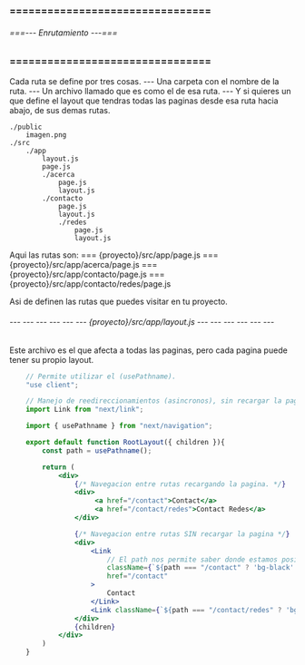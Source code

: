 ### ================================ ###
###### ===--- Enrutamiento ---=== ######
### ================================ ###

Cada ruta se define por tres cosas.
	--- Una carpeta con el nombre de la ruta.
	--- Un archivo llamado [](page.js) que es como el [](index.html) de esa ruta.
	--- Y si quieres un [](layout.js) que define el layout que tendras todas las paginas 
		desde esa ruta hacia abajo, de sus demas rutas.

	./public
		imagen.png
	./src
		./app
			layout.js
			page.js
			./acerca
				page.js
				layout.js
			./contacto
				page.js
				layout.js
				./redes
					page.js
					layout.js

Aqui las rutas son: 
	[](/) === {proyecto}/src/app/page.js
	[](/acerca) === {proyecto}/src/app/acerca/page.js
	[](/contacto) === {proyecto}/src/app/contacto/page.js
	[](/contacto/redes) === {proyecto}/src/app/contacto/redes/page.js

Asi de definen las rutas que puedes visitar en tu proyecto.

###### --- --- --- --- --- --- {proyecto}/src/app/layout.js --- --- --- --- --- --- ######

Este archivo [](RootLayout) es el que afecta a todas las paginas, pero cada pagina puede tener su propio layout.

```jsx
	// Permite utilizar el (usePathname).
	"use client";

	// Manejo de reedireccionamientos (asincronos), sin recargar la pagina.
	import Link from "next/link";

	import { usePathname } from "next/navigation";

	export default function RootLayout({ children }){
	    const path = usePathname();

	    return (
	        <div>
	        	{/* Navegacion entre rutas recargando la pagina. */}
	        	<div>
	                 <a href="/contact">Contact</a> 
	                 <a href="/contact/redes">Contact Redes</a> 
	        	</div>

	        	{/* Navegacion entre rutas SIN recargar la pagina */}
	            <div>
	                <Link 
	                	// El path nos permite saber donde estamos posicionados
	                	className={`${path === "/contact" ? 'bg-black' : ''}`} 
	                	href="/contact"
	                >
	                	Contact
	                </Link>
	                <Link className={`${path === "/contact/redes" ? 'bg-black' : ''}`} href="/contact/redes"> Redes</Link>
	            </div>
	            {children}
	        </div>
	    )
	}
```